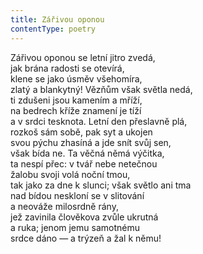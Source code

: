 ```yaml
---
title: Zářivou oponou
contentType: poetry
---
```


<section>

Zářivou oponou se letní jitro zvedá,  
jak brána radosti se otevírá,  
klene se jako úsměv všehomíra,  
zlatý a blankytný! Vězňům však světla nedá,  
ti zdušeni jsou kamením a mříží,  
na bedrech kříže znamení je tíží  
a v srdci tesknota. Letní den přeslavně plá,  
rozkoš sám sobě, pak syt a ukojen  
svou pýchu zhasíná a jde snít svůj sen,  
však bída ne. Ta věčná němá výčitka,  
ta nespí přec: v tvář nebe netečnou  
žalobu svoji volá noční tmou,  
tak jako za dne k slunci; však světlo ani tma  
nad bídou neskloní se v slitování  
a neováže milosrdně rány,  
jež zavinila člověkova zvůle ukrutná  
a ruka; jenom jemu samotnému  
srdce dáno — a trýzeň a žal k němu!

</section>
